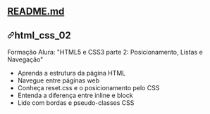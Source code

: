 <div class="d-flex Box-header border-bottom-0  flex-items-center flex-justify-between color-bg-default rounded-top-2">
          <div class="d-flex flex-items-center">
            <h2 class="Box-title">
              <a href="#readme" data-view-component="true" class="Link--primary" _msttexthash="99970" _msthash="347">README.md</a>
            </h2>
          </div>
        </div>
        <div data-target="readme-toc.content" class="Box-body px-5 pb-5">
            <article class="markdown-body entry-content container-lg" itemprop="text"><h1 tabindex="-1" dir="auto"><a id="user-content-HTML5_CSS3_02" class="anchor" aria-hidden="true" href="#html_css_02"><svg class="octicon octicon-link" viewBox="0 0 16 16" version="1.1" width="16" height="16" aria-hidden="true"><path d="m7.775 3.275 1.25-1.25a3.5 3.5 0 1 1 4.95 4.95l-2.5 2.5a3.5 3.5 0 0 1-4.95 0 .751.751 0 0 1 .018-1.042.751.751 0 0 1 1.042-.018 1.998 1.998 0 0 0 2.83 0l2.5-2.5a2.002 2.002 0 0 0-2.83-2.83l-1.25 1.25a.751.751 0 0 1-1.042-.018.751.751 0 0 1-.018-1.042Zm-4.69 9.64a1.998 1.998 0 0 0 2.83 0l1.25-1.25a.751.751 0 0 1 1.042.018.751.751 0 0 1 .018 1.042l-1.25 1.25a3.5 3.5 0 1 1-4.95-4.95l2.5-2.5a3.5 3.5 0 0 1 4.95 0 .751.751 0 0 1-.018 1.042.751.751 0 0 1-1.042.018 1.998 1.998 0 0 0-2.83 0l-2.5 2.5a1.998 1.998 0 0 0 0 2.83Z"></path></svg></a><font _mstmutation="1" _msttexthash="157274" _msthash="348">html_css_02</font></h1>
<p dir="auto" _msttexthash="3064529" _msthash="349">Formação Alura: "HTML5 e CSS3 parte 2: Posicionamento, Listas e Navegação"</p>
<ul dir="auto">
<li _msttexthash="831168" _msthash="350">Aprenda a estrutura da página HTML</li>
<li _msttexthash="563147" _msthash="351">Navegue entre páginas web</li>
<li _msttexthash="1371032" _msthash="352">Conheça reset.css e o posicionamento pelo CSS</li>
<li _msttexthash="1126034" _msthash="353">Entenda a diferença entre inline e block</li>
<li _msttexthash="883376" _msthash="354">Lide com bordas e pseudo-classes CSS</li>
</ul>
</article>
          </div>

